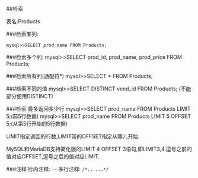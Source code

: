 ##检索

表名:Products

###检索某列:

    mysql>>SELECT prod_name FROM Products;

###检索多个列:
    mysql>>SELECT prod_id, prod_name, prod_price FROM Products;

###检索所有列(通配符*)
    mysql>>SELECT * FROM Products;

###检索不同的值
    mysql>>SELECT DISTINCT vend_id FROM Products;
     (不能部分使用DISTINCT)
 
###检索 最多返回多少行
    mysql>>SELECT prod_name FROM Products LIMIT 5;(前5行数据)
    mysql>>SELECT prod_name FROM Products LIMIT 5 OFFSET 5;(从第5行开始的5行数据)

LIMIT指定返回的行数,LIMIT带的OFFSET指定从哪儿开始.

MySQL和MariaDB支持简化版的LIMIT 4 OFFSET 3语句,即LIMIT3,4.逗号之前的值对应OFFSET,逗号之后的值对应LIMIT.

###注释
行内注释: `--`
多行注释: `/*......*/`

